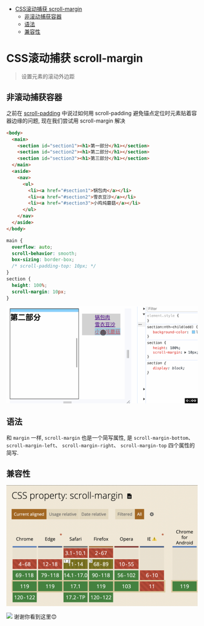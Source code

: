 <!-- TOC -->

- [CSS滚动捕获 scroll-margin](#css%E6%BB%9A%E5%8A%A8%E6%8D%95%E8%8E%B7-scroll-margin)
  - [非滚动捕获容器](#%E9%9D%9E%E6%BB%9A%E5%8A%A8%E6%8D%95%E8%8E%B7%E5%AE%B9%E5%99%A8)
  - [语法](#%E8%AF%AD%E6%B3%95)
  - [兼容性](#%E5%85%BC%E5%AE%B9%E6%80%A7)

<!-- /TOC -->

# CSS滚动捕获 scroll-margin
> 设置元素的滚动外边距


## 非滚动捕获容器
之前在 [scroll-padding](./52CSS滚动捕获scroll-padding.md) 中说过如何用 scroll-padding 避免锚点定位时元素贴着容器边缘的问题, 现在我们尝试用 scroll-margin 解决
```html
<body>
  <main>
    <section id="section1"><h1>第一部分</h1></section>
    <section id="section2"><h1>第二部分</h1></section>
    <section id="section3"><h1>第三部分</h1></section>
  </main>
  <aside>
    <nav>
      <ul>
        <li><a href="#section1">锅包肉</a></li>
        <li><a href="#section2">雪衣豆沙</a></li>
        <li><a href="#section3">小鸡炖蘑菇</a></li>
      </ul>
    </nav>
  </aside>
</body>
```
```css
main {
  overflow: auto;
  scroll-behavior: smooth;
  box-sizing: border-box;
  /* scroll-padding-top: 10px; */
}
section {
  height: 100%;
  scroll-margin: 10px;
}
```

![](../image/scroll-margin1.gif)

## 语法
和 `margin` 一样, `scroll-margin` 也是一个简写属性, 是 `scroll-margin-bottom`、 `scroll-margin-left`、 `scroll-margin-right`、 `scroll-margin-top` 四个属性的简写.

## 兼容性
![](../image/Snipaste_2023-11-06_09-10-50.png)


![](../image/)
谢谢你看到这里😊